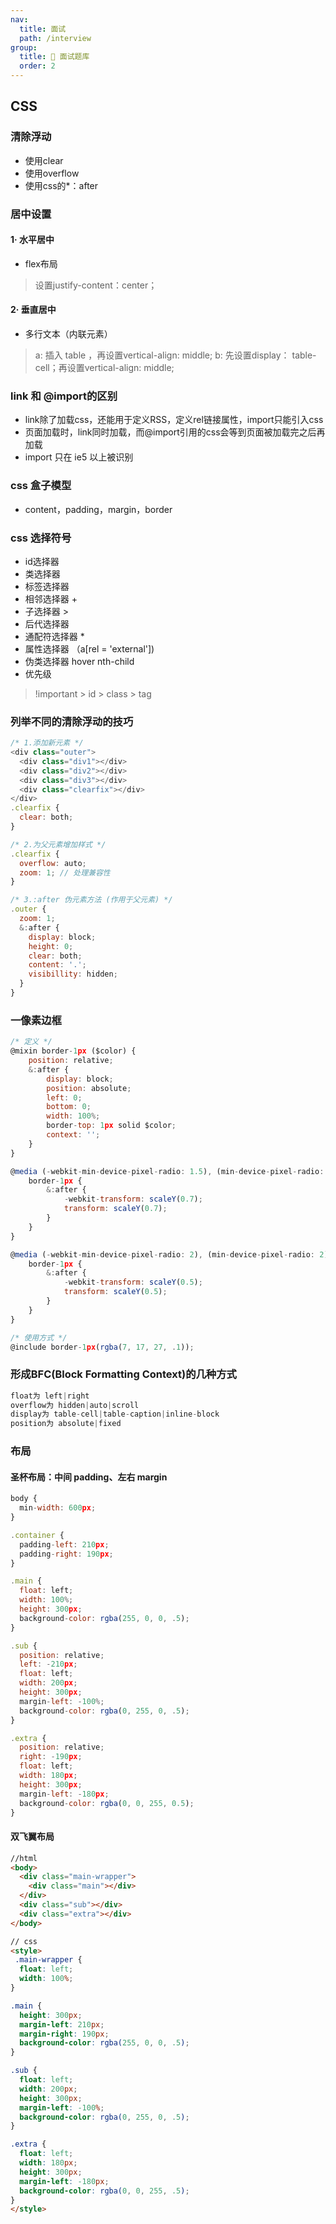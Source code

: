 ```yaml
---
nav:
  title: 面试
  path: /interview
group:
  title: 💊 面试题库
  order: 2
---
```


## CSS

### 清除浮动


- 使用clear
- 使用overflow
- 使用css的*：after



### 居中设置


#### 1· 水平居中


- flex布局



> 设置justify-content：center；



#### 2· 垂直居中


- 多行文本（内联元素）



> a: 插入 table ，再设置vertical-align: middle;
> b: 先设置display： table-cell；再设置vertical-align: middle;



### link 和 @import的区别


- link除了加载css，还能用于定义RSS，定义rel链接属性，import只能引入css
- 页面加载时，link同时加载，而@import引用的css会等到页面被加载完之后再加载
- import 只在 ie5 以上被识别



### css 盒子模型


- content，padding，margin，border



### css 选择符号


- id选择器
- 类选择器
- 标签选择器
- 相邻选择器 +
- 子选择器 >
- 后代选择器
- 通配符选择器 *
- 属性选择器 （a[rel = 'external'])
- 伪类选择器 hover nth-child
- 优先级



> !important > id > class > tag

### 列举不同的清除浮动的技巧
```javascript
/* 1.添加新元素 */
<div class="outer">
  <div class="div1"></div>
  <div class="div2"></div>
  <div class="div3"></div>
  <div class="clearfix"></div>
</div>
.clearfix {
  clear: both;
}

/* 2.为父元素增加样式 */
.clearfix {
  overflow: auto;
  zoom: 1; // 处理兼容性
}

/* 3.:after 伪元素方法 (作用于父元素) */
.outer {
  zoom: 1;
  &:after {
    display: block;
    height: 0;
    clear: both;
    content: '.';
    visibillity: hidden;
  }
}
```


### 一像素边框
```javascript
/* 定义 */
@mixin border-1px ($color) {
    position: relative;
    &:after {
        display: block;
        position: absolute;
        left: 0;
        bottom: 0;
        width: 100%;
        border-top: 1px solid $color;
        context: '';
    }
}

@media (-webkit-min-device-pixel-radio: 1.5), (min-device-pixel-radio: 1.5) {
    border-1px {
        &:after {
            -webkit-transform: scaleY(0.7);
            transform: scaleY(0.7);
        }
    }
}

@media (-webkit-min-device-pixel-radio: 2), (min-device-pixel-radio: 2) {
    border-1px {
        &:after {
            -webkit-transform: scaleY(0.5);
            transform: scaleY(0.5);
        }
    }
}

/* 使用方式 */
@include border-1px(rgba(7, 17, 27, .1));
```
### 
### 形成**BFC**(Block Formatting Context)的几种方式
```javascript
float为 left|right
overflow为 hidden|auto|scroll
display为 table-cell|table-caption|inline-block
position为 absolute|fixed
```


### 布局


#### 圣杯布局：中间 padding、左右 margin
```javascript
body {
  min-width: 600px;
}

.container {
  padding-left: 210px;
  padding-right: 190px;
}

.main {
  float: left;
  width: 100%;
  height: 300px;
  background-color: rgba(255, 0, 0, .5);
}

.sub {
  position: relative;
  left: -210px;
  float: left;
  width: 200px;
  height: 300px;
  margin-left: -100%;
  background-color: rgba(0, 255, 0, .5);
}

.extra {
  position: relative;
  right: -190px;
  float: left;
  width: 180px;
  height: 300px;
  margin-left: -180px;
  background-color: rgba(0, 0, 255, 0.5);
}
```


#### 双飞翼布局


```html
//html
<body>
  <div class="main-wrapper">
    <div class="main"></div>
  </div>
  <div class="sub"></div>
  <div class="extra"></div>
</body>

// css
<style>
 .main-wrapper {
  float: left;
  width: 100%;
}

.main {
  height: 300px;
  margin-left: 210px;
  margin-right: 190px;
  background-color: rgba(255, 0, 0, .5);
}

.sub {
  float: left;
  width: 200px;
  height: 300px;
  margin-left: -100%;
  background-color: rgba(0, 255, 0, .5);
}

.extra {
  float: left;
  width: 180px;
  height: 300px;
  margin-left: -180px;
  background-color: rgba(0, 0, 255, .5);
}
</style>
```




